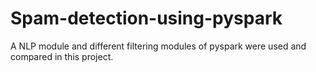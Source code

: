 # Spam-detection-using-pyspark
A NLP module and different filtering modules of pyspark were used and compared in this project.
